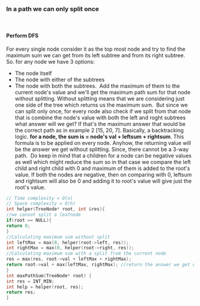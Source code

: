 ### In a path we can only split once
​
#### Perform DFS
For every single node consider it as the top most node and try to find the maximum sum we can get from its left subtree and from its right subtree. So. for any node we have 3 options:
- The node itself
- The node with either of the subtrees
- The node with both the subtrees.
​
Add the maximum of them to the current node's value and we'll get the maximum path sum for that node without splitting. Without splitting means that we are considering just one side of the tree which returns us the maximum sum.
​
But since we can split only once, for every node also check if we split from that node that is combine the node's value with both the left and roght subtrees what answer will we get? If that's the maximum answer that would be the correct path as in example 2 [15, 20, 7]. Basically, a backtracking logic. **for a node, the sum is = node's val + leftsum + rightsum**. This formula is to be applied on every node.
Anyhow, the returning value will be the answer we get without splitting. Since, there cannot be a 3-way path.
​
Do keep in mind that a children for a node can be negative values as well which might reduce the sum so in that case we compare the left child and right child with 0 and maximum of them is added to the root's value. If both the nodes are negative, then on comparing with 0, leftsum and rightsum will also be 0 and adding it to root's value will give just the root's value.
​
​
```c++
// Time complexity = O(n)
// Space complexity = O(h)
int helper(TreeNode* root, int &res){
//we cannot split a leafnode
if(root == NULL){
return 0;
}
//Calculating maximum sum without split
int leftMax = max(0, helper(root->left, res));
int rightMax = max(0, helper(root->right, res));
//Calculating maximum sum with a split from the current node
res = max(res, root->val + leftMax + rightMax);
return root->val + max(leftMax, rightMax); //return the answer we get without splitting.
}
int maxPathSum(TreeNode* root) {
int res = INT_MIN;
int help = helper(root, res);
return res;
}
```
​
​